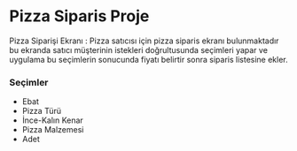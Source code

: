 # Pizza Siparis Proje
Pizza Siparişi Ekranı : Pizza satıcısı için pizza siparis ekranı bulunmaktadır bu ekranda satıcı müşterinin istekleri doğrultusunda seçimleri yapar ve uygulama bu seçimlerin sonucunda fiyatı belirtir sonra siparis listesine ekler.

### Seçimler

- Ebat
- Pizza Türü
- İnce-Kalın Kenar
- Pizza Malzemesi
- Adet

